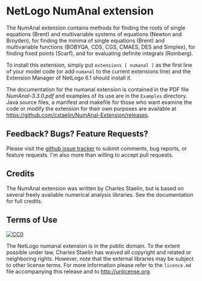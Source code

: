 # NetLogo NumAnal extension

The NumAnal extension contains methods for finding the roots of single equations (Brent) and multivariable systems of equations (Newton and Broyden), for finding the minima of single equations (Brent) and multivariable functions (BOBYQA, CDS, CGS, CMAES, DES and Simplex), for finding fixed points (Scarf), and for evaluating definite integrals (Romberg).  

To install this extension, simply put `extensions [ numanal ]` as the first line of your model code (or add `numanal` to the current extensions line) and the Extension Manager of NetLogo 6.1 should install it.  

The documentation for the numanal extension is contained in the PDF file *NumAnal-3.3.0.pdf* and examples of its use are in the `Examples` directory.  Java source files, a manifest and makefile for those who want examine the code or modify the extension for their own purposes are available at https://github.com/cstaelin/NumAnal-Extension/releases.

## Feedback? Bugs? Feature Requests?

Please visit the [github issue tracker](https://github.com/cstaelin/NumAnal-Extension/issues) to submit comments, bug reports, or feature requests.  I'm also more than willing to accept pull requests.

## Credits

The NumAnal extension was written by Charles Staelin, but is based on several freely available numerical analysis libraries. See the documentation for full credits.

## Terms of Use

[![CC0](http://i.creativecommons.org/p/zero/1.0/88x31.png)](http://creativecommons.org/publicdomain/zero/1.0/)

The NetLogo numanal extension is in the public domain.  To the extent possible under law, Charles Staelin has waived all copyright and related or neighboring rights.  However, note that the external libraries may be subject to other license terms. For more information please refer to the `licence.md` file accompanying this release and to  <http://unlicense.org>.

